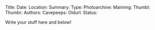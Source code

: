 Title:
Date:
Location:
Summary:
Type:
Photoarchive:
Mainimg:
Thumbl:
Thumbr:
Authors:
Cavepeeps:
Oldurl:
Status:

Write your stuff here and below!

<!---
delete this before posting because it will appear as a html comment

METADATA:

Title: Title of the trip, i.e Wales III or Yorkshire IV or France

Date: Date in YYYY-MM-DD format

Location: Location of trip i.e Yorkshire, Wales, or France. This sets the folder the article is sorted into mostly. Put "index" for anouncenement type things.

Summary: The short blurb that will appear on the main page

Type: Usually either 'trip' or 'tour' depending on the trip report type. stickyindex for the main calender item on the index page or index for announcements.

Photoarchive: Delete for no photo archive, leave blank for autogenerated location (will not work for NZ subsite), or type a custom path for the archive (../photo_archive/newzealand/YYYY-MM-DD%20-%20Placename). You will have to make this folder and populate it yourself.

Mainimg: filename including extension of image in photoarchive folder to display in the article, leave blank for no image.

Thumbl: filename including extension of image in photoarchive folder to display as the left thumbnail on the main index page

Thumbr: same but the right thumbnail

Authors: The authors of the article, seperated by commas e.g. "Stores Gnomes, Stores Mice"

Cavepeeps: A list of the trips that happened. Normal trips and through trips supported. Format as below:
DATE=YYYY-MM-DD; CAVE=Cave 1; PEOPLE=Person 1, Person 2, Person 3, Person 4;
DATE=YYYY-MM-DD; CAVE=Cave 2 > Cave 3; PEOPLE=Person 1, Person 2, Person 3, Person 4;
Each entry should be on a new line and lines after the first 1 should be indented by more than 4 spaces (essetially match up the start of the entries).

Oldurl: If this is an old trip report being converted copy the caving url from /rcc/ e.g /rcc/caving/place/YYYY-MM-DD-place.php and write it here.

Status: Set this to "draft" if you don't want it to appear on the site yet or delete entirely if you do

OTHER STUFF:

To position the mainimg in the page use:
    {{ mainimg }}
This will be replaced by all the lovely html for the image.

To position a list of cavers on the trip, with links to their pages, use:
    {{ allpeople }}
I've been using:
    #####{{ allpeople }}
Which becomes header 5 as there is no styling by default on the list (other than being links).

Also you can easily print lists of people on a specific trip by copying and pasting what you wrote in the cavepeeps metadata! For example:

{{ DATE=2016-01-01; CAVE=Jingling Pot; }}

Again, thats just a list of plain links so format it nicely:

###Cave Name: {{ DATE=2016-01-01; CAVE=Jingling Pot; }}

There is a plugin active to allow easy inline posting of images. Similar to the way links work in standard markdown:

{"Caption Goes Here Or Not" left}(filename.jpg)

Within the curly braces on the left there is a caption in quotes, this is optional. There is also an alignment (left) on the right which can be left/right/center. In the round braces on the right is the url in quotes of the image. This will link to photos in the specified photoarchive (i.e just use the filename!). Also the link ('href' attribute of 'a' tag) will (cleverly) point at the curator html page for that photo. To point it somewhere else:

{"Caption Goes Here Or Not" left}(filename.jpg, http://some.link/elsewhere)

If you want to link to images outside of the photoarchive then put an exclamation mark after the first curly brace:

{!"Caption Goes Here Or Not" left}(www.external.com/image.jpg)

Both the img src and a href will point to the image. If you want the 'a' tag 'href' (image link) to point somewhere else:

{!"Caption Goes Here Or Not" left}(www.external.com/image.jpg, http://some.link/elsewhere)

delete this before posting because it will appear as a html comment
--->
